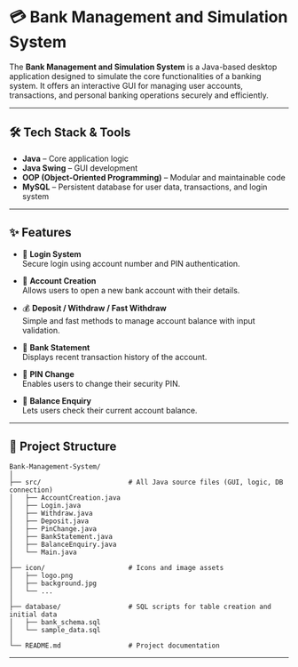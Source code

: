 # 💳 Bank Management and Simulation System

The **Bank Management and Simulation System** is a Java-based desktop application designed to simulate the core functionalities of a banking system. It offers an interactive GUI for managing user accounts, transactions, and personal banking operations securely and efficiently.

---

## 🛠️ Tech Stack & Tools

- **Java** – Core application logic
- **Java Swing** – GUI development
- **OOP (Object-Oriented Programming)** – Modular and maintainable code
- **MySQL** – Persistent database for user data, transactions, and login system

---

## ✨ Features

- 🔐 **Login System**  
  Secure login using account number and PIN authentication.

- 🧾 **Account Creation**  
  Allows users to open a new bank account with their details.

- 💰 **Deposit / Withdraw / Fast Withdraw**  
  Simple and fast methods to manage account balance with input validation.

- 🧾 **Bank Statement**  
  Displays recent transaction history of the account.

- 🔄 **PIN Change**  
  Enables users to change their security PIN.

- 🧮 **Balance Enquiry**  
  Lets users check their current account balance.

---

## 📁 Project Structure

```text
Bank-Management-System/
│
├── src/                      # All Java source files (GUI, logic, DB connection)
│   ├── AccountCreation.java
│   ├── Login.java
│   ├── Withdraw.java
│   ├── Deposit.java
│   ├── PinChange.java
│   ├── BankStatement.java
│   ├── BalanceEnquiry.java
│   └── Main.java
│
├── icon/                     # Icons and image assets
│   ├── logo.png
│   ├── background.jpg
│   └── ...
│
├── database/                 # SQL scripts for table creation and initial data
│   ├── bank_schema.sql
│   └── sample_data.sql
│
└── README.md                 # Project documentation
```
---
